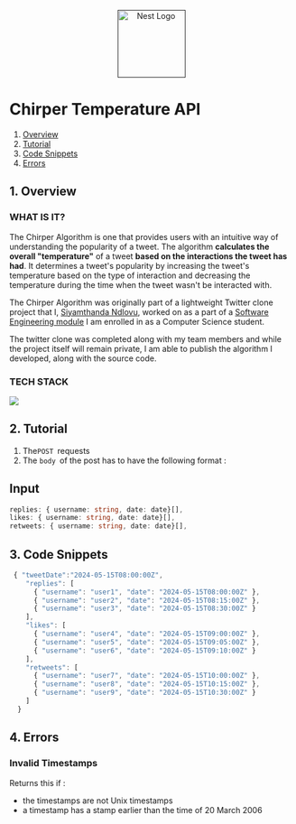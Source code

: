 <p align="center">
  <a href="" target="blank"><img src="https://github.com/siyamthandandlovu/documentation/assets/99127918/d164bb02-8c5d-43b6-85d2-cb1c86cab51c" width="120" alt="Nest Logo" /></a>
</p>

# Chirper Temperature API
 
 

1. [Overview](https://github.com/siyamthandandlovu/chirper/blob/documentation/README.md#1-overview)
2. [Tutorial](https://github.com/siyamthandandlovu/chirper/blob/documentation/README.md#2-tutorial)
3. [Code Snippets](https://github.com/siyamthandandlovu/chirper/blob/documentation/README.md#3-code-snippets)
4. [Errors](https://github.com/siyamthandandlovu/chirper/blob/documentation/README.md#4-errors)


## 1. Overview

### WHAT IS IT?
The Chirper Algorithm is one that provides users with an intuitive way of understanding the popularity of a tweet. The algorithm **calculates the overall "temperature"** of a tweet **based on the interactions the tweet has had**. It determines a tweet's popularity by increasing the tweet's temperature based on the type of interaction and decreasing the temperature during the time when the tweet wasn't be interacted with.

The Chirper Algorithm was originally part of a lightweight Twitter clone project that I, [Siyamthanda Ndlovu](https://siyamthandandlovu.netlify.app/), worked on as a part of a  [Software Engineering module](https://www.cs.up.ac.za/module/cos301/) I am enrolled in as a Computer Science student.

The twitter clone was completed along with my team members and while the project itself will remain private, I am able to publish the algorithm I developed, along with the source code.


### TECH STACK
<p align="">
    <img src="https://skillicons.dev/icons?i=typescript,nodejs,express" />
</p>




## 2. Tutorial

1. The`POST `requests
2. The `body `of the post has to have the following format : 



## Input

```typescript
replies: { username: string, date: date}[],
likes: { username: string, date: date}[],
retweets: { username: string, date: date}[],
``` 

## 3. Code Snippets
```typescript
 { "tweetDate":"2024-05-15T08:00:00Z",
    "replies": [
      { "username": "user1", "date": "2024-05-15T08:00:00Z" },
      { "username": "user2", "date": "2024-05-15T08:15:00Z" },
      { "username": "user3", "date": "2024-05-15T08:30:00Z" }
    ],
    "likes": [
      { "username": "user4", "date": "2024-05-15T09:00:00Z" },
      { "username": "user5", "date": "2024-05-15T09:05:00Z" },
      { "username": "user6", "date": "2024-05-15T09:10:00Z" }
    ],
    "retweets": [
      { "username": "user7", "date": "2024-05-15T10:00:00Z" },
      { "username": "user8", "date": "2024-05-15T10:15:00Z" },
      { "username": "user9", "date": "2024-05-15T10:30:00Z" }
    ]
  }
```


## 4. Errors
### Invalid Timestamps 
Returns this if :
- the timestamps are not Unix timestamps
- a timestamp has a stamp earlier than the time of 20 March 2006

